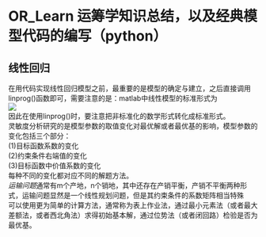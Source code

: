 # OR_Learn  运筹学知识总结，以及经典模型代码的编写（python）
## 线性回归
在用代码实现线性回归模型之前，最重要的是模型的确定与建立，之后直接调用linprog()函数即可，需要注意的是：matlab中线性模型的标准形式为<br>
![](https://github.com/yangxcc/OR_Learn/raw/master/image/standard.png) <br>
因此在使用linprog()时，要注意把非标准化的数学形式转化成标准形式。<br>
灵敏度分析研究的是模型参数的取值变化对最优解或者最优基的影响，模型参数的变化包括三个部分：<br>
(1)目标函数系数的变化<br>
(2)约束条件右端值的变化<br>
(3)目标函数中价值系数的变化<br>
每种不同的变化都对应不同的解题方法。<br>
*运输问题*通常有m个产地，n个销地，其中还存在产销平衡，产销不平衡两种形式，运输问题显然是一个线性规划问题，但是其约束条件的系数矩阵相当特殊<br>
可以使用更为简单的计算方法，通常称为表上作业法，通过最小元素法（或者最大差额法，或者西北角法）求得初始基本解，通过位势法（或者闭回路）检验是否为<br>
最优基。
